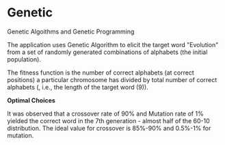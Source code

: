 # Genetic
Genetic Algoithms and Genetic Programming

The application uses Genetic Algorithm to elicit the target word "Evolution" from a set of randomly generated combinations of alphabets (the initial population).

The fitness function is the number of correct alphabets (at correct positions) a particular chromosome has divided by total number of correct alphabets (, i.e., the length of the target word (9)).

**Optimal Choices**

It was observed that a crossover rate of 90% and Mutation rate of 1% yielded the correct word in the 7th generation - almost half of the 60-10 distribution. The ideal value for crossover is 85%-90% and 0.5%-1% for mutation.
